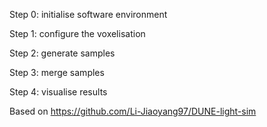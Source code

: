 Step 0: initialise software environment

Step 1: configure the voxelisation

Step 2: generate samples

Step 3: merge samples

Step 4: visualise results


Based on https://github.com/Li-Jiaoyang97/DUNE-light-sim
